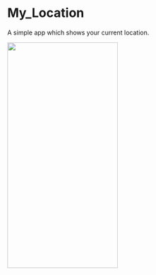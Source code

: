 # My_Location
A simple app which shows your current location.

<p>
<img src="" height="512" width="250"/>
<p/>
